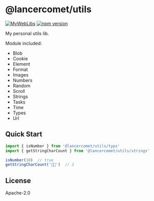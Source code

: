 # @lancercomet/utils

[![MyWebLibs](https://github.com/LancerComet/MyWebLibs/workflows/Test/badge.svg)](https://github.com/LancerComet/MyWebLibs/actions)
[![npm version](https://badge.fury.io/js/@lancercomet%2Futils.svg)](https://badge.fury.io/js/@lancercomet%2Futils)

My personal utils lib.

Module included:

 - Blob
 - Cookie
 - Element
 - Format
 - Images
 - Numbers
 - Random
 - Scroll
 - Strings
 - Tasks
 - Time
 - Types
 - Url

## Quick Start

```ts
import { isNumber } from '@lancercomet/utils/typs'
import { getStringCharCount } from '@lancercomet/utils/strings'

isNumber(10)  // true
getStringCharCount('🍺🐸')  // 2
```

## License

Apache-2.0
